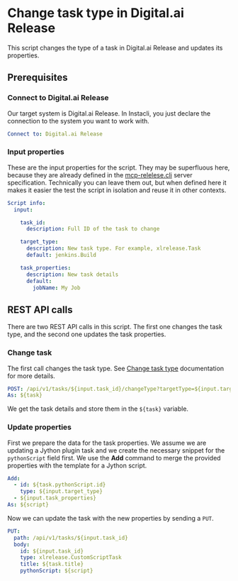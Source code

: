 # Change task type in Digital.ai Release

This script changes the type of a task in Digital.ai Release and updates its properties.

## Prerequisites

### Connect to Digital.ai Release

Our target system is Digital.ai Release. In Instacli, you just declare the connection to the system you want to work
with.

```yaml instacli
Connect to: Digital.ai Release
```

### Input properties

These are the input properties for the script. They may be superfluous here, because they are already defined in
the [mcp-relelese.cli](mcp-release.cli) server specification. Technically you can leave them out, but when defined here
it makes it easier the test the script in isolation and reuse it in other contexts.

```yaml instacli
Script info:
  input:

    task_id:
      description: Full ID of the task to change

    target_type:
      description: New task type. For example, xlrelease.Task
      default: jenkins.Build

    task_properties:
      description: New task details
      default:
        jobName: My Job
```

## REST API calls

There are two REST API calls in this script. The first one changes the task type, and the second one updates the task
properties.

### Change task

The first call changes the task type.
See [Change task type](https://apidocs.digital.ai/xl-release/25.1.x/rest-docs/#change-task-type) documentation for more
details.

```yaml instacli
POST: /api/v1/tasks/${input.task_id}/changeType?targetType=${input.target_type}
As: ${task}
```

We get the task details and store them in the `${task}` variable.

### Update properties

First we prepare the data for the task properties. We assume we are updating a Jython plugin task and we create the
necessary snippet for the `pythonScript` field first. We use the **Add** command to merge the provided properties with
the template for a Jython script.

```yaml instacli
Add:
  - id: ${task.pythonScript.id}
    type: ${input.target_type}
  - ${input.task_properties}
As: ${script}
```

Now we can update the task with the new properties by sending a `PUT`.

```yaml instacli
PUT:
  path: /api/v1/tasks/${input.task_id}
  body:
    id: ${input.task_id}
    type: xlrelease.CustomScriptTask
    title: ${task.title}
    pythonScript: ${script}
```